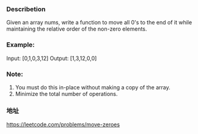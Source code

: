 ### Describetion
Given an array nums, write a function to move all 0's to the end of it while maintaining the relative order of the non-zero elements.

### Example:
Input: [0,1,0,3,12]
Output: [1,3,12,0,0]

### Note:
1. You must do this in-place without making a copy of the array.  
2. Minimize the total number of operations.

### 地址
https://leetcode.com/problems/move-zeroes

